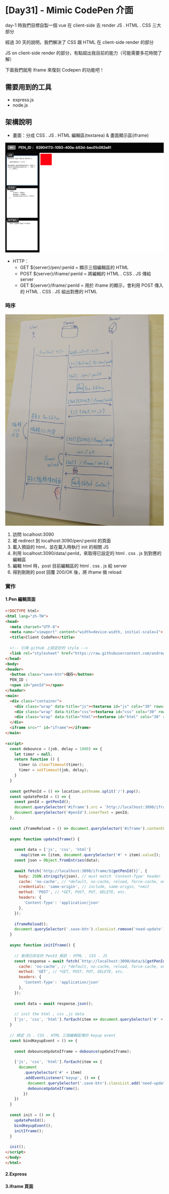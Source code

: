 # [Day31] - Mimic CodePen 介面

day-1 時我們目標自製一個 vue 在 client-side 去 render JS . HTML . CSS 三大部分

經過 30 天的說明，我們解決了 CSS 跟 HTML 在 client-side render 的部分

JS on client-side render 的部分，有點超出我目前的能力（可能需要多花時間了解）

下面我們就用 iframe 來復刻 Codepen 的功能吧！

## 需要用到的工具

- express.js
- node.js

## 架構說明

- 畫面：分成 CSS . JS . HTML 編輯區(textarea) & 畫面顯示區(iframe)

![](./img/screenshot.png)

- HTTP：
  - GET ${server}/pen/:penId = 顯示三個編輯區的 HTML
  - POST ${server}/iframe/:penId = 將編輯的 HTML . CSS . JS 傳給 server
  - GET ${server}/iframe/:penId = 用於 iframe 的顯示，會利用 POST 傳入的 HTML . CSS . JS 組出對應的 HTML

### 時序

![](./img/time-diagram.jpg)

1. 訪問 localhost:3090
2. 被 redirect 到 localhost:3090/pen/:penId 的頁面
3. 載入預設的 html，並在載入時執行 init 的相關 JS
4. 利用 localhost:3090/data/:penId，來取得已設定的 html . css . js 到對應的編輯區
5. 編輯 html 時，post 目前編輯區的 html . css . js 給 server
6. 得到剛剛的 post 回覆 200/OK 後，將 iframe 做 reload

### 實作

#### 1.Pen 編輯頁面

```html
<!DOCTYPE html>
<html lang="zh-TW">
<head>
  <meta charset="UTF-8">
  <meta name="viewport" content="width=device-width, initial-scale=1">
  <title>Client CodePen</title>
  
  <!-- 引用 github 上設定好的 style -->
  <link rel="stylesheet" href="https://raw.githubusercontent.com/andrew781026/ithome_ironman_2022/main/day-31/src/style/style.css">
</head>
<body>
<header>
  <button class="save-btn">儲存</button>
  PEN_ID :
  <span id="penId"></span>
</header>
<main>
  <div class="container">
    <div class="wrap" data-title="js"><textarea id="js" cols="30" rows="10"></textarea></div>
    <div class="wrap" data-title="css"><textarea id="css" cols="30" rows="10"></textarea></div>
    <div class="wrap" data-title="html"><textarea id="html" cols="30" rows="10"></textarea></div>
  </div>
  <iframe src="" id="iframe"></iframe>
</main>

<script>
  const debounce = (job, delay = 1000) => {
    let timer = null;
    return function () {
      timer && clearTimeout(timer);
      timer = setTimeout(job, delay);
    }
  }

  const getPenId = () => location.pathname.split('/').pop();
  const updatePenId = () => {
    const penId = getPenId();
    document.querySelector('#iframe').src = `http://localhost:3090/iframe/${penId}`;
    document.querySelector('#penId').innerText = penId;
  };

  const iframeReload = () => document.querySelector('#iframe').contentWindow.location.reload();

  async function updateIframe() {

    const data = ['js', 'css', 'html']
      .map(item => [item, document.querySelector('#' + item).value]);
    const json = Object.fromEntries(data);

    await fetch(`http://localhost:3090/iframe/${getPenId()}`, {
      body: JSON.stringify(json), // must match 'Content-Type' header
      cache: 'no-cache', // *default, no-cache, reload, force-cache, only-if-cached
      credentials: 'same-origin', // include, same-origin, *omit
      method: 'POST', // *GET, POST, PUT, DELETE, etc.
      headers: {
        'Content-Type': 'application/json'
      },
    });

    iframeReload();
    document.querySelector('.save-btn').classList.remove('need-update');
  }

  async function initIframe() {

    // 取得已存在的 PenId 資訊 - HTML . CSS . JS
    const response = await fetch(`http://localhost:3090/data/${getPenId()}`, {
      cache: 'no-cache', // *default, no-cache, reload, force-cache, only-if-cached
      method: 'GET', // *GET, POST, PUT, DELETE, etc.
      headers: {
        'Content-Type': 'application/json'
      },
    });

    const data = await response.json();

    // init the html , css ,js data
    ['js', 'css', 'html'].forEach(item => document.querySelector('#' + item).value = data[item]);
  }

  // 綁定 JS . CSS . HTML 三個編輯區塊的 keyup event
  const bindKeyupEvent = () => {

    const debounceUpdateIframe = debounce(updateIframe);

    ['js', 'css', 'html'].forEach(item => {
      document
        .querySelector('#' + item)
        .addEventListener('keyup', () => {
          document.querySelector('.save-btn').classList.add('need-update');
          debounceUpdateIframe();
        })
    })
  }

  const init = () => {
    updatePenId();
    bindKeyupEvent();
    initIframe();
  }

  init();
</script>
</body>
</html>
```

#### 2.Express 



#### 3.iframe 頁面


